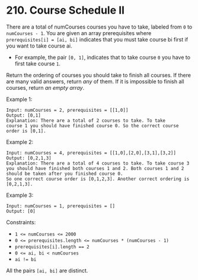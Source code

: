 # 210. Course Schedule II

There are a total of numCourses courses you have to take, labeled from `0` to 
`numCourses - 1`. You are given an array prerequisites where 
`prerequisites[i] = [ai, bi]` indicates that you must take course bi first if 
you want to take course ai.

* For example, the pair `[0, 1]`, indicates that to take course `0` you have to 
first take course `1`.
  
Return the ordering of courses you should take to finish all courses. If 
there are many valid answers, return *any* of them. If it is impossible to 
finish all courses, return *an empty array*.

Example 1:
```
Input: numCourses = 2, prerequisites = [[1,0]]
Output: [0,1]
Explanation: There are a total of 2 courses to take. To take 
course 1 you should have finished course 0. So the correct course order is [0,1].
```
Example 2:
```
Input: numCourses = 4, prerequisites = [[1,0],[2,0],[3,1],[3,2]]
Output: [0,2,1,3]
Explanation: There are a total of 4 courses to take. To take course 3 you should have finished both courses 1 and 2. Both courses 1 and 2 should be taken after you finished course 0.
So one correct course order is [0,1,2,3]. Another correct ordering is [0,2,1,3].
```
Example 3:
```
Input: numCourses = 1, prerequisites = []
Output: [0]
```

Constraints:

* `1 <= numCourses <= 2000`
* `0 <= prerequisites.length <= numCourses * (numCourses - 1)`
* `prerequisites[i].length == 2`
* `0 <= ai, bi < numCourses`
* `ai != bi`

All the pairs `[ai, bi]` are distinct.